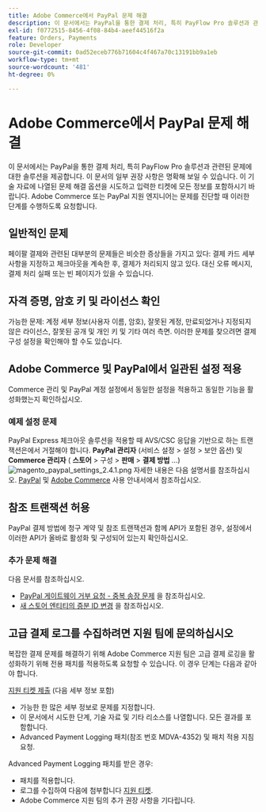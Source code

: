 ```yaml
---
title: Adobe Commerce에서 PayPal 문제 해결
description: 이 문서에서는 PayPal을 통한 결제 처리, 특히 PayFlow Pro 솔루션과 관련된 문제에 대한 솔루션을 제공합니다. 이 문서의 일부 권장 사항은 명확해 보일 수 있습니다. 이 기술 자료에 나열된 문제 해결 옵션을 시도하고 입력한 티켓에 모든 정보를 포함하시기 바랍니다. Adobe Commerce 또는 PayPal 지원 엔지니어는 문제를 진단할 때 이러한 단계를 수행하도록 요청합니다.
exl-id: f0772515-8456-4f08-84b4-aeef44516f2a
feature: Orders, Payments
role: Developer
source-git-commit: 0ad52eceb776b71604c4f467a70c13191bb9a1eb
workflow-type: tm+mt
source-wordcount: '481'
ht-degree: 0%

---
```


# Adobe Commerce에서 PayPal 문제 해결

이 문서에서는 PayPal을 통한 결제 처리, 특히 PayFlow Pro 솔루션과 관련된 문제에 대한 솔루션을 제공합니다. 이 문서의 일부 권장 사항은 명확해 보일 수 있습니다. 이 기술 자료에 나열된 문제 해결 옵션을 시도하고 입력한 티켓에 모든 정보를 포함하시기 바랍니다. Adobe Commerce 또는 PayPal 지원 엔지니어는 문제를 진단할 때 이러한 단계를 수행하도록 요청합니다.

## 일반적인 문제

페이팔 결제와 관련된 대부분의 문제들은 비슷한 증상들을 가지고 있다: 결제 카드 세부 사항을 지정하고 체크아웃을 계속한 후, 결제가 처리되지 않고 있다. 대신 오류 메시지, 결제 처리 실패 또는 빈 페이지가 있을 수 있습니다.

## 자격 증명, 암호 키 및 라이선스 확인

가능한 문제: 계정 세부 정보(사용자 이름, 암호), 잘못된 계정, 만료되었거나 지정되지 않은 라이선스, 잘못된 공개 및 개인 키 및 기타 여러 측면. 이러한 문제를 찾으려면 결제 구성 설정을 확인해야 할 수도 있습니다.

## Adobe Commerce 및 PayPal에서 일관된 설정 적용

Commerce 관리 및 PayPal 계정 설정에서 동일한 설정을 적용하고 동일한 기능을 활성화했는지 확인하십시오.

### 예제 설정 문제

PayPal Express 체크아웃 솔루션을 적용할 때 AVS/CSC 응답을 기반으로 하는 트랜잭션은에서 거절해야 합니다. **PayPal 관리자** (서비스 설정 > 설정 > 보안 옵션) 및 **Commerce 관리자** ( **스토어** > 구성 > **판매** > **결제 방법** ...)
![magento_paypal_settings_2.4.1.png](assets/magento_paypal_settings_2.4.1.png)
자세한 내용은 다음 설명서를 참조하십시오. [PayPal](https://www.paypalobjects.com/en_US/vhelp/paypalmanager_help/setup.htm) 및 [Adobe Commerce](/docs/commerce-admin/stores-sales/payments/paypal/paypal-express-checkout.html) 사용 안내서에서 참조하십시오.

## 참조 트랜잭션 허용

PayPal 결제 방법에 청구 계약 및 참조 트랜잭션과 함께 API가 포함된 경우, 설정에서 이러한 API가 올바로 활성화 및 구성되어 있는지 확인하십시오.

### 추가 문제 해결

다음 문서를 참조하십시오.

* [PayPal 게이트웨이 거부 요청 - 중복 송장 문제](/help/troubleshooting/payments/paypal-gateway-rejected-request-duplicate-invoice-issue.md) 을 참조하십시오.
* [새 스토어 엔티티의 증분 ID 변경](/help/how-to/general/change-increment-id-for-a-db-entity-order-invoice-credit-memo-etc-on-particular-store.md) 을 참조하십시오.

## 고급 결제 로그를 수집하려면 지원 팀에 문의하십시오

복잡한 결제 문제를 해결하기 위해 Adobe Commerce 지원 팀은 고급 결제 로깅을 활성화하기 위해 전용 패치를 적용하도록 요청할 수 있습니다. 이 경우 단계는 다음과 같아야 합니다.

[지원 티켓 제출](/help/help-center-guide/help-center/magento-help-center-user-guide.md#submit-ticket) (다음 세부 정보 포함)

* 가능한 한 많은 세부 정보로 문제를 지정합니다.
* 이 문서에서 시도한 단계, 기술 자료 및 기타 리소스를 나열합니다. 모든 결과를 포함합니다.
* Advanced Payment Logging 패치(참조 번호 MDVA-4352) 및 패치 적용 지침 요청.

Advanced Payment Logging 패치를 받은 경우:

* 패치를 적용합니다.
* 로그를 수집하여 다음에 첨부합니다 [지원 티켓](/help/help-center-guide/help-center/magento-help-center-user-guide.md#submit-ticket).
* Adobe Commerce 지원 팀의 추가 권장 사항을 기다립니다.
